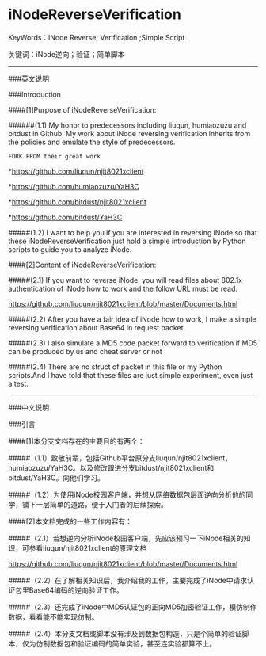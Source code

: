 iNodeReverseVerification
========================================================================================================================

KeyWords：iNode Reverse; Verification ;Simple Script

关键词：iNode逆向；验证；简单脚本

------------------------------------------------------------------------
###英文说明

###Introduction

####[1]Purpose of iNodeReverseVerification:

######(1.1) My honor to predecessors including liuqun, humiaozuzu and bitdust in Github. My work about iNode reversing verification inherits from the policies and emulate the style of predecessors.

`FORK FROM their great work`

*https://github.com/liuqun/njit8021xclient

*https://github.com/humiaozuzu/YaH3C

*https://github.com/bitdust/njit8021xclient

*https://github.com/bitdust/YaH3C

#####(1.2) I want to help you if you are interested in reversing iNode so that these iNodeReverseVerification just hold a simple introduction by Python scripts to guide you to analyze iNode.

####[2]Content of iNodeReverseVerification:

#####(2.1) If you want to reverse iNode, you will read files about 802.1x authentication of iNode how to work and the follow URL must be read.

https://github.com/liuqun/njit8021xclient/blob/master/Documents.html

#####(2.2) After you have a fair idea of iNode how to work, I make a simple reversing verification about Base64 in request packet.

#####(2.3) I also simulate a MD5 code packet forward to verification if MD5 can be produced by us and cheat server or not

#####(2.4) There are no struct of packet in this file or my Python scripts.And I have told that these files are just simple experiment, even just a test. 

------------------------------------------------------------------------
###中文说明

###引言

####[1]本分支文档存在的主要目的有两个：

#####（1.1）致敬前辈，包括Github平台原分支liuqun/njit8021xclient，humiaozuzu/YaH3C。以及修改跟进分支bitdust/njit8021xclient和bitdust/YaH3C。向他们学习。

#####（1.2）为使用iNode校园客户端，并想从网络数据包层面逆向分析他的同学，铺下一层简单的道路，便于入门者的后续探索。

####[2]本文档完成的一些工作内容有：

#####（2.1）若想逆向分析iNode校园客户端，先应该预习一下iNode相关的知识，可参看liuqun/njit8021xclient的原理文档

https://github.com/liuqun/njit8021xclient/blob/master/Documents.html

#####（2.2）在了解相关知识后，我介绍我的工作，主要完成了iNode中请求认证包里Base64编码的逆向验证工作。

#####（2.3）还完成了iNode中MD5认证包的正向MD5加密验证工作，模仿制作数据，看看能不能实现仿制。

#####（2.4）本分支文档或脚本没有涉及到数据包构造，只是个简单的验证脚本，仅为仿制数据包和验证编码的简单实验，甚至连实验都算不上。
